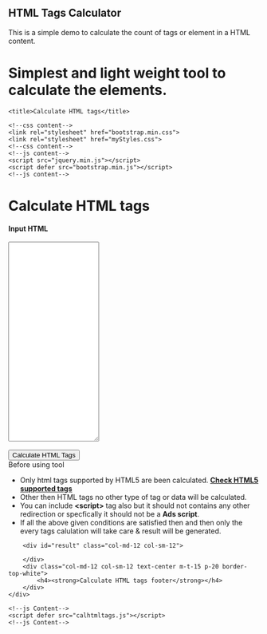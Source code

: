 ## HTML Tags Calculator

This is a simple demo to calculate the count of tags or element in a HTML content.

# Simplest and light weight tool to calculate the elements.


<html lang="en" xmlns="http://www.w3.org/1999/xhtml" manifest="calculateHTMLTags1.appcache">
<head>
    <!--meta content-->
    <meta charset="utf-8" />
    <meta name="viewport" content="width=device-width, initial-scale=1">
    <!--meta content-->

    <title>Calculate HTML tags</title>

    <!--css content-->
    <link rel="stylesheet" href="bootstrap.min.css">
    <link rel="stylesheet" href="myStyles.css">
    <!--css content-->
    <!--js content-->
    <script src="jquery.min.js"></script>
    <script defer src="bootstrap.min.js"></script>
    <!--js content-->
</head>
<body>
    <div class="container">
        <div class="page-header text-center">
            <h1>Calculate HTML tags</h1>
        </div>
        <div class="col-md-12 col-sm-12">
            <h4 class="text-info"><strong>Input HTML</strong></h4>
        </div>
        <div class="col-md-8 col-sm-8">
            <textarea id="txtHtmlRawData" class="form-control" style="height:400px;"></textarea>
            <div class="pull-right">
                <br />
                <!--<button type="submit" id="btnShowPage" class="btn btn-primary">
                    Preview Page
                </button>-->
                <button type="submit" id="btnStartCal" class="btn btn-success">
                    Calculate HTML Tags
                </button>
            </div>
        </div>
        <div class="col-md-4 col-sm-4">
            <label class="text-underline"> Before using tool </label>
            <ul class="text-primary info-tool">
                <li class="m-b-8">
                    Only html tags supported by HTML5 are been calculated.
                    <a class="text-danger" href="https://www.w3schools.com/tags/" target="_blank">
                        <strong>Check HTML5 supported tags</strong>
                    </a>
                </li>
                <li class="m-b-8">
                    Other then HTML tags no other type of tag or data will be calculated.
                </li>
                <li class="m-b-8">
                    You can include <strong class="text-warning">&lt;script&gt;</strong> tag also but it should not contains any other redirection or specfically it should not be a <strong class="text-warning">Ads script</strong>.
                </li>
                <li class="m-b-8">
                    If all the above given conditions are satisfied then and then only the every tags calulation will take care & result will be generated.
                </li>
            </ul>
        </div>

        <div id="result" class="col-md-12 col-sm-12">

        </div>
        <div class="col-md-12 col-sm-12 text-center m-t-15 p-20 border-top-white">
            <h4><strong>Calculate HTML tags footer</strong></h4>
        </div>
    </div>

    <!--js Content-->
    <script defer src="calhtmltags.js"></script>
    <!--js Content-->
</body>
</html>
